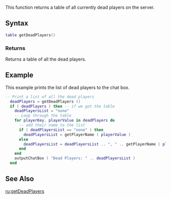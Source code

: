 This function returns a table of all currently dead players on the server.

Syntax
------

``` lua
table getDeadPlayers()
```

### Returns

Returns a table of all the dead players.

Example
-------

This example prints the list of dead players to the chat box.

``` lua
-- Print a list of all the dead players
  deadPlayers = getDeadPlayers ()
  if ( deadPlayers ) then -- if we got the table
    deadPlayersList = "none"
    -- Loop through the table
    for playerKey, playerValue in deadPlayers do
      -- add their name to the list
      if ( deadPlayersList == "none" ) then
        deadPlayersList = getPlayerName ( playerValue )
      else
        deadPlayersList = deadPlayersList .. ", " .. getPlayerName ( playerValue )
      end
    end
    outputChatBox ( "Dead Players: " .. deadPlayersList )    
  end
```

See Also
--------

[ru:getDeadPlayers](/docs/ru-getdeadplayers.md "wikilink")
